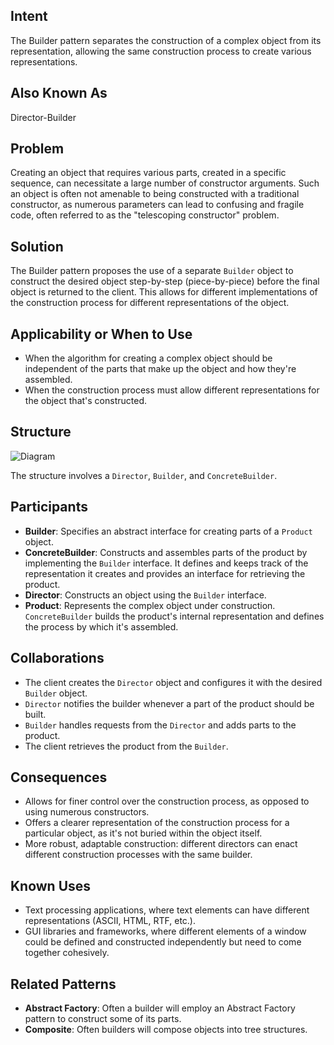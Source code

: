 ## Intent
The Builder pattern separates the construction of a complex object from its representation, allowing the same construction process to create various representations.

## Also Known As
Director-Builder

## Problem
Creating an object that requires various parts, created in a specific sequence, can necessitate a large number of constructor arguments. Such an object is often not amenable to being constructed with a traditional constructor, as numerous parameters can lead to confusing and fragile code, often referred to as the "telescoping constructor" problem.

## Solution
The Builder pattern proposes the use of a separate `Builder` object to construct the desired object step-by-step (piece-by-piece) before the final object is returned to the client. This allows for different implementations of the construction process for different representations of the object.

## Applicability or When to Use
- When the algorithm for creating a complex object should be independent of the parts that make up the object and how they're assembled.
- When the construction process must allow different representations for the object that's constructed.
## Structure
![Diagram](link-to-your-builder-diagram)

The structure involves a `Director`, `Builder`, and `ConcreteBuilder`.
## Participants
- **Builder**: Specifies an abstract interface for creating parts of a `Product` object.
- **ConcreteBuilder**: Constructs and assembles parts of the product by implementing the `Builder` interface. It defines and keeps track of the representation it creates and provides an interface for retrieving the product.
- **Director**: Constructs an object using the `Builder` interface.
- **Product**: Represents the complex object under construction. `ConcreteBuilder` builds the product's internal representation and defines the process by which it's assembled.
## Collaborations
- The client creates the `Director` object and configures it with the desired `Builder` object.
- `Director` notifies the builder whenever a part of the product should be built.
- `Builder` handles requests from the `Director` and adds parts to the product.
- The client retrieves the product from the `Builder`.
## Consequences
- Allows for finer control over the construction process, as opposed to using numerous constructors.
- Offers a clearer representation of the construction process for a particular object, as it's not buried within the object itself.
- More robust, adaptable construction: different directors can enact different construction processes with the same builder.
## Known Uses
- Text processing applications, where text elements can have different representations (ASCII, HTML, RTF, etc.).
- GUI libraries and frameworks, where different elements of a window could be defined and constructed independently but need to come together cohesively.
## Related Patterns
- **Abstract Factory**: Often a builder will employ an Abstract Factory pattern to construct some of its parts.
- **Composite**: Often builders will compose objects into tree structures.
